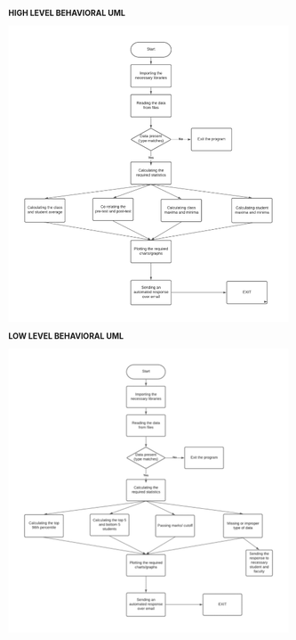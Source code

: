 ﻿**HIGH LEVEL BEHAVIORAL UML**

![](Aspose.Words.da7acab0-b123-4da6-a732-b9b116d6f1c7.001.png)

**LOW LEVEL BEHAVIORAL UML**

![](Aspose.Words.da7acab0-b123-4da6-a732-b9b116d6f1c7.002.png)
